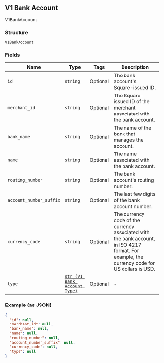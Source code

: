 ## V1 Bank Account

V1BankAccount

### Structure

`V1BankAccount`

### Fields

| Name | Type | Tags | Description |
|  --- | --- | --- | --- |
| `id` | `string` | Optional | The bank account's Square-issued ID. |
| `merchant_id` | `string` | Optional | The Square-issued ID of the merchant associated with the bank account. |
| `bank_name` | `string` | Optional | The name of the bank that manages the account. |
| `name` | `string` | Optional | The name associated with the bank account. |
| `routing_number` | `string` | Optional | The bank account's routing number. |
| `account_number_suffix` | `string` | Optional | The last few digits of the bank account number. |
| `currency_code` | `string` | Optional | The currency code of the currency associated with the bank account, in ISO 4217 format. For example, the currency code for US dollars is USD. |
| `type` | [`str (V1 Bank Account Type)`](/doc/models/v1-bank-account-type.md) | Optional | - |

### Example (as JSON)

```json
{
  "id": null,
  "merchant_id": null,
  "bank_name": null,
  "name": null,
  "routing_number": null,
  "account_number_suffix": null,
  "currency_code": null,
  "type": null
}
```

